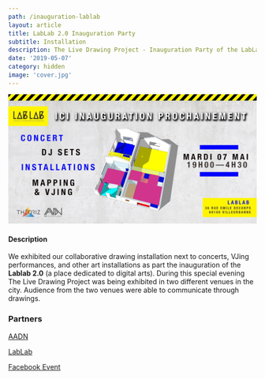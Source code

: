 ```yaml
---
path: /inauguration-lablab
layout: article
title: LabLab 2.0 Inauguration Party
subtitle: Installation
description: The Live Drawing Project - Inauguration Party of the LabLab 2.0 in partnership with AADN and LabLab
date: '2019-05-07'
category: hidden
image: 'cover.jpg'
---
```


![Cover](cover.jpg)

#### Description

We exhibited our collaborative drawing installation next to concerts, VJing performances, and other art installations as part the inauguration of the **Lablab 2.0** (a place dedicated to digital arts).
During this special evening The Live Drawing Project was being exhibited in two different venues in the city.
Audience from the two venues were able to communicate through drawings.

### Partners

[AADN](//aadn.org/)

[LabLab](//www.facebook.com/atelierlablab/)

[Facebook Event](//www.facebook.com/events/621144131696513/)
